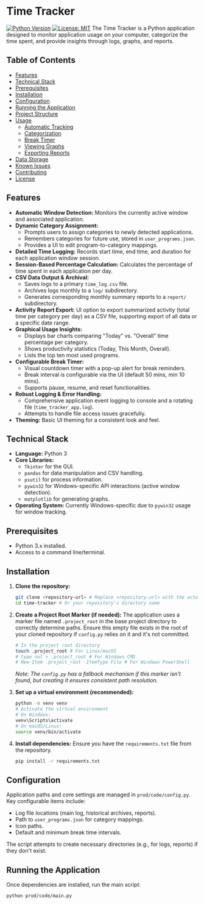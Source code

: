# Time Tracker

[![Python Version](https://img.shields.io/badge/python-3.x-blue.svg)]() [![License: MIT](https://img.shields.io/badge/License-MIT-yellow.svg)](LICENSE.md) The Time Tracker is a Python application designed to monitor application usage on your computer, categorize the time spent, and provide insights through logs, graphs, and reports.

## Table of Contents

* [Features](#features)
* [Technical Stack](#technical-stack)
* [Prerequisites](#prerequisites)
* [Installation](#installation)
* [Configuration](#configuration)
* [Running the Application](#running-the-application)
* [Project Structure](#project-structure)
* [Usage](#usage)
    * [Automatic Tracking](#automatic-tracking)
    * [Categorization](#categorization)
    * [Break Timer](#break-timer)
    * [Viewing Graphs](#viewing-graphs)
    * [Exporting Reports](#exporting-reports)
* [Data Storage](#data-storage)
* [Known Issues](#known-issues)
* [Contributing](#contributing)
* [License](#license)

## Features

* **Automatic Window Detection:** Monitors the currently active window and associated application.
* **Dynamic Category Assignment:**
    * Prompts users to assign categories to newly detected applications.
    * Remembers categories for future use, stored in `user_programs.json`.
    * Provides a UI to edit program-to-category mappings.
* **Detailed Time Logging:** Records start time, end time, and duration for each application window session.
* **Session-Based Percentage Calculation:** Calculates the percentage of time spent in each application per day.
* **CSV Data Output & Archival:**
    * Saves logs to a primary `time_log.csv` file.
    * Archives logs monthly to a `log/` subdirectory.
    * Generates corresponding monthly summary reports to a `report/` subdirectory.
* **Activity Report Export:** UI option to export summarized activity (total time per category per day) as a CSV file, supporting export of all data or a specific date range.
* **Graphical Usage Insights:**
    * Displays bar charts comparing "Today" vs. "Overall" time percentage per category.
    * Shows productivity statistics (Today, This Month, Overall).
    * Lists the top ten most used programs.
* **Configurable Break Timer:**
    * Visual countdown timer with a pop-up alert for break reminders.
    * Break interval is configurable via the UI (default 50 mins, min 10 mins).
    * Supports pause, resume, and reset functionalities.
* **Robust Logging & Error Handling:**
    * Comprehensive application event logging to console and a rotating file (`time_tracker_app.log`).
    * Attempts to handle file access issues gracefully.
* **Theming:** Basic UI theming for a consistent look and feel.

## Technical Stack

* **Language:** Python 3
* **Core Libraries:**
    * `Tkinter` for the GUI.
    * `pandas` for data manipulation and CSV handling.
    * `psutil` for process information.
    * `pywin32` for Windows-specific API interactions (active window detection).
    * `matplotlib` for generating graphs.
* **Operating System:** Currently Windows-specific due to `pywin32` usage for window tracking.

## Prerequisites

* Python 3.x installed.
* Access to a command line/terminal.

## Installation

1.  **Clone the repository:**
    ```bash
    git clone <repository-url> # Replace <repository-url> with the actual URL
    cd time-tracker # Or your repository's directory name
    ```

2.  **Create a Project Root Marker (if needed):**
    The application uses a marker file named `.project_root` in the base project directory to correctly determine paths. Ensure this empty file exists in the root of your cloned repository if `config.py` relies on it and it's not committed.
    ```bash
    # In the project root directory
    touch .project_root # For Linux/macOS
    # type nul > .project_root # For Windows CMD
    # New-Item .project_root -ItemType File # For Windows PowerShell
    ```
    *Note: The `config.py` has a fallback mechanism if this marker isn't found, but creating it ensures consistent path resolution.*

3.  **Set up a virtual environment (recommended):**
    ```bash
    python -m venv venv
    # Activate the virtual environment
    # On Windows:
    venv\Scripts\activate
    # On macOS/Linux:
    source venv/bin/activate
    ```

4.  **Install dependencies:**
    Ensure you have the `requirements.txt` file from the repository.
    ```bash
    pip install -r requirements.txt
    ```

## Configuration

Application paths and core settings are managed in `prod/code/config.py`. Key configurable items include:
* Log file locations (main log, historical archives, reports).
* Path to `user_programs.json` for category mappings.
* Icon paths.
* Default and minimum break time intervals.

The script attempts to create necessary directories (e.g., for logs, reports) if they don't exist.

## Running the Application

Once dependencies are installed, run the main script:

```bash
python prod/code/main.py
